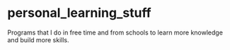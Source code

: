 # personal_learning_stuff
Programs that I do in free time and from schools to learn more knowledge and build more skills.
